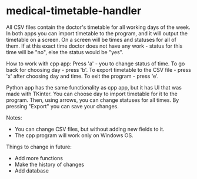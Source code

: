 # medical-timetable-handler
All CSV files contain the doctor's timetable for all working days of the week.
In both apps you can import timetable to the program, and it will output the timetable on a screen.
On a screen will be times and statuses for all of them.
If at this exact time doctor does not have any work - status for this time will be "no", else the status would be "yes".

How to work with cpp app:
Press 'a' - you to change status of time.
To go back for choosing day - press 'b'.
To export timetable to the CSV file - press 'x' after choosing day and time.
To exit the program - press 'e'.

Python app has the same functionality as cpp app, but it has UI that was made with TKinter.
You can choose day to import timetable for it to the program.
Then, using arrows, you can change statuses for all times.
By pressing "Export" you can save your changes.

Notes:
- You can change CSV files, but without adding new fields to it.
- The cpp program will work only on Windows OS.

Things to change in future:
- Add more functions
- Make the history of changes
- Add database
